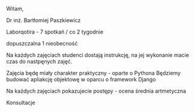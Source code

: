 Witam,

Dr inż. Bartłomiej Paszkiewicz

Laborqotira - 7 spotkań / co 2 tygodnie

dopuszczalna 1 nieobecność

Na każdych zajęciach studenci dostają instrukcję, na jej wykonanie macie czas do nastpęnych zajęć.

Zajęcia będę miały charakter praktyczny - oparte o Pythona
Będziemy budować apliakcję objektowę w oparcu o framework Django


Na każdych zajęciach pokazujecie postępy - ocena średnia artmetyczna

Konsultacje 